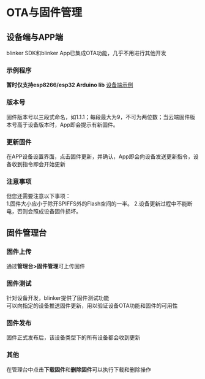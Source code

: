 # OTA与固件管理  

## 设备端与APP端  
blinker SDK和blinker App已集成OTA功能，几乎不用进行其他开发  

### 示例程序  
**暂时仅支持esp8266/esp32 Arduino lib**
[设备端示例](https://github.com/blinker-iot/blinker-library/blob/master/examples/Blinker_OTA/OTA_WiFi/OTA_WiFi.ino)  

### 版本号  
固件版本号以三段式命名，如1.1.1；每段最大为9，不可为两位数；当云端固件版本号高于设备版本时，App即会提示有新固件。  

### 更新固件  
在APP设备设置界面，点击固件更新，并确认，App即会向设备发送更新指令，设备收到指令即会开始更新  

### 注意事项  
但您还需要注意以下事项：  
1.固件大小应小于除开SPIFFS外的Flash空间的一半。
2.设备更新过程中不能断电，否则会照成设备固件损坏。

## 固件管理台  

### 固件上传  
通过**管理台>固件管理**可上传固件  

### 固件测试  
针对设备开发，blinker提供了固件测试功能  
可以向指定的设备推送固件更新，用以验证设备OTA功能和固件的可用性   

### 固件发布  
固件正式发布后，该设备类型下的所有设备都会收到更新  

### 其他  
在管理台中点击**下载固件**和**删除固件**可以执行下载和删除操作  